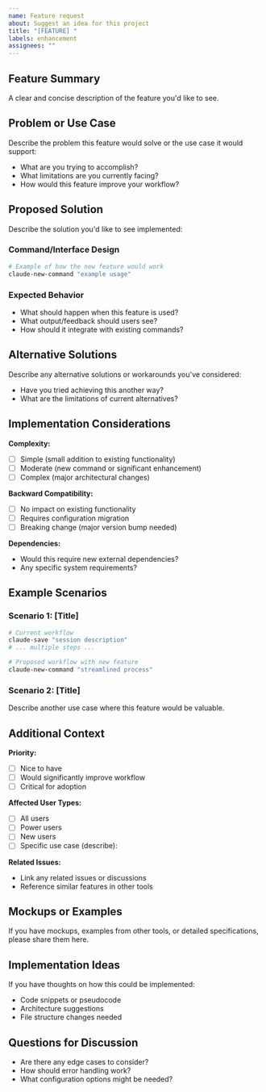 ```yaml
---
name: Feature request
about: Suggest an idea for this project
title: "[FEATURE] "
labels: enhancement
assignees: ""
---
```


## Feature Summary

A clear and concise description of the feature you'd like to see.

## Problem or Use Case

Describe the problem this feature would solve or the use case it would support:

- What are you trying to accomplish?
- What limitations are you currently facing?
- How would this feature improve your workflow?

## Proposed Solution

Describe the solution you'd like to see implemented:

### Command/Interface Design

```bash
# Example of how the new feature would work
claude-new-command "example usage"
```

### Expected Behavior

- What should happen when this feature is used?
- What output/feedback should users see?
- How should it integrate with existing commands?

## Alternative Solutions

Describe any alternative solutions or workarounds you've considered:

- Have you tried achieving this another way?
- What are the limitations of current alternatives?

## Implementation Considerations

**Complexity:**

- [ ] Simple (small addition to existing functionality)
- [ ] Moderate (new command or significant enhancement)
- [ ] Complex (major architectural changes)

**Backward Compatibility:**

- [ ] No impact on existing functionality
- [ ] Requires configuration migration
- [ ] Breaking change (major version bump needed)

**Dependencies:**

- Would this require new external dependencies?
- Any specific system requirements?

## Example Scenarios

### Scenario 1: [Title]

```bash
# Current workflow
claude-save "session description"
# ... multiple steps ...

# Proposed workflow with new feature
claude-new-command "streamlined process"
```

### Scenario 2: [Title]

Describe another use case where this feature would be valuable.

## Additional Context

**Priority:**

- [ ] Nice to have
- [ ] Would significantly improve workflow
- [ ] Critical for adoption

**Affected User Types:**

- [ ] All users
- [ ] Power users
- [ ] New users
- [ ] Specific use case (describe):

**Related Issues:**

- Link any related issues or discussions
- Reference similar features in other tools

## Mockups or Examples

If you have mockups, examples from other tools, or detailed specifications, please share them here.

## Implementation Ideas

If you have thoughts on how this could be implemented:

- Code snippets or pseudocode
- Architecture suggestions
- File structure changes needed

## Questions for Discussion

- Are there any edge cases to consider?
- How should error handling work?
- What configuration options might be needed?
